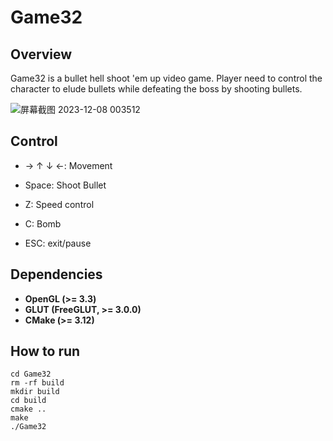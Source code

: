 # Game32

## Overview

Game32 is a bullet hell shoot 'em up video game. Player need to control the character to elude bullets while defeating the boss by shooting bullets.

![屏幕截图 2023-12-08 003512](https://github.com/MichaelY310/Game32/assets/95990939/7115eec3-d0c3-4bd9-b227-05a10fd2115d)

## Control

- → ↑ ↓ ←: Movement

- Space: Shoot Bullet

- Z: Speed control

- C: Bomb

- ESC: exit/pause

## Dependencies

- **OpenGL (>= 3.3)**
- **GLUT (FreeGLUT, >= 3.0.0)**
- **CMake (>= 3.12)**

## How to run

```
cd Game32
rm -rf build
mkdir build
cd build
cmake ..
make
./Game32
```
